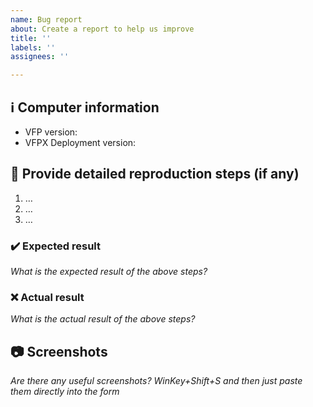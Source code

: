 ```yaml
---
name: Bug report
about: Create a report to help us improve
title: ''
labels: ''
assignees: ''

---
```


## ℹ Computer information

- VFP version: 
- VFPX Deployment version: 

## 📝 Provide detailed reproduction steps (if any)

1. …
2. …
3. …

### ✔️ Expected result

_What is the expected result of the above steps?_

### ❌ Actual result

_What is the actual result of the above steps?_

## 📷 Screenshots

_Are there any useful screenshots? WinKey+Shift+S and then just paste them directly into the form_
